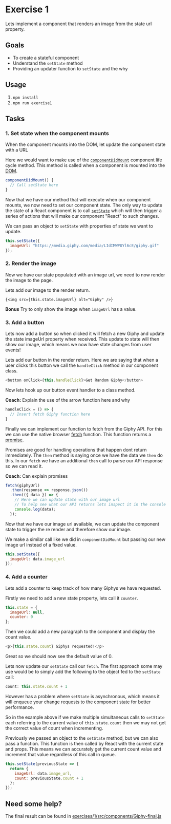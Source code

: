 # Exercise 1

Lets implement a component that renders an image from the state url property.

## Goals

* To create a stateful component
* Understand the `setState` method
* Providing an updater function to `setState` and the why

## Usage

1. `npm install`
2. `npm run exercise1`

## Tasks

### 1. Set state when the component mounts

When the component mounts into the DOM, let update the component state with a URL

Here we would want to make use of the [`componentDidMount`](https://reactjs.org/docs/react-component.html#componentdidmount) component life cycle method. This method is called when a component is mounted into the [DOM](https://developer.mozilla.org/en-US/docs/Web/API/Document_Object_Model/Introduction).

```javascript
componentDidMount() {
  // Call setState here
}
```

Now that we have our method that will execute when our component mounts, we now need to set our component state. The only way to update the state of a React component is to call [`setState`](https://reactjs.org/docs/react-component.html#setstate) which will then trigger a series of actions that will make our component "React" to such changes.

We can pass an object to `setState` with properties of state we want to update.

```javascript
this.setState({
  imageUrl: "https://media.giphy.com/media/LIdIMWPUYl6cE/giphy.gif"
});
```

### 2. Render the image

Now we have our state populated with an image url, we need to now render the image to the page.

Lets add our image to the render return.

```javascipt
{<img src={this.state.imageUrl} alt="Giphy" />}
```

**Bonus** Try to only show the image when `imageUrl` has a value. 

### 3. Add a button

Lets now add a button so when clicked it will fetch a new Giphy and update the state imageUrl property when received. This update to state will then show our image, which means we now have state changes from user events!

Lets add our button in the render return. Here we are saying that when a user clicks this button we call the `handleClick` method in our component class.

```javascript
<button onClick={this.handleClick}>Get Random Giphy</button>
```

Now lets hook up our button event handler to a class method.

**Coach:** Explain the use of the arrow function here and why

```javascript
handleClick = () => {
  // Insert fetch Giphy function here
}
```

Finally we can implement our function to fetch from the Giphy API. For this we can use the native browser [fetch](https://developer.mozilla.org/en-US/docs/Web/API/Fetch_API/Using_Fetch) function. This function returns a [promise](https://developer.mozilla.org/en-US/docs/Web/JavaScript/Reference/Global_Objects/Promise).

Promises are good for handling operations that happen dont return immediately. The `then` method is saying once we have the data we `then` do this. In our `fetch` we have an additional `then` call to parse our API response so we can read it.

**Coach:** Can explain promises

```javascript
fetch(giphyUrl)
  .then(response => response.json())
  .then(({ data }) => {
    // Here we can update state with our image url
    // To help see what our API returns lets inspect it in the console
    console.log(data);
  });
```

Now that we have our image url available, we can update the component state to trigger the re render and therefore show our image.

We make a similar call like we did in `componentDidMount` but passing our new image url instead of a fixed value.

```javascript
this.setState({
  imageUrl: data.image_url
});
```

### 4. Add a counter

Lets add a counter to keep track of how many Giphys we have requested.

Firstly we need to add a new state property, lets call it `counter`.

```javascript
this.state = {
  imageUrl: null,
  counter: 0
};
```

Then we could add a new paragraph to the component and display the count value.

```javascript
<p>{this.state.count} Giphys requested!</p>
```

Great so we should now see the default value of 0. 

Lets now update our `setState` call our `fetch`. The first approach some may use would be to simply add the following to the object fed to the `setState` call:

```javascript
count: this.state.count + 1
```

However has a problem where `setState` is asynchronous, which means it will enqueue your change requests to the component state for better performance.

So in the example above if we make multiple simultaneous calls to `setState` each referring to the current value of `this.state.count` then we may not get the correct value of count when incrementing.

Previously we passed an object to the `setState` method, but we can also pass a function. This function is then called by React with the current state and props. This means we can accurately get the current count value and increment that value regardless of this call in queue.

```javascript
this.setState(previousState => {
  return {
    imageUrl: data.image_url,
    count: previousState.count + 1
  };
});
```

## Need some help?

The final result can be found in [exercises/1/src/components/Giphy-final.js](Giphy-final.js)
